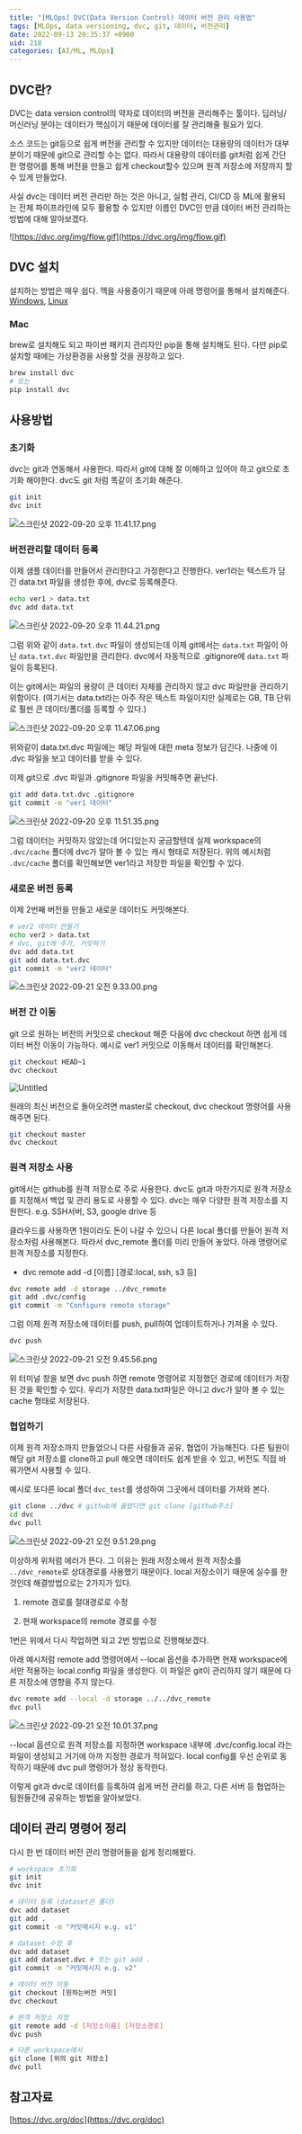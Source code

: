 ```yaml
---
title: "[MLOps] DVC(Data Version Control) 데이터 버전 관리 사용법"
tags: [MLOps, data versioning, dvc, git, 데이터, 버전관리]
date: 2022-09-13 20:35:37 +0900
uid: 218
categories: [AI/ML, MLOps]
---
```


## DVC란?

DVC는 data version control의 약자로 데이터의 버전을 관리해주는 툴이다. 딥러닝/머신러닝 분야는 데이터가 핵심이기 때문에 데이터를 잘 관리해줄 필요가 있다. 

소스 코드는 git등으로 쉽게 버전을 관리할 수 있지만 데이터는 대용량의 데이터가 대부분이기 때문에 git으로 관리할 수는 없다. 따라서 대용량의 데이터를 git처럼 쉽게 간단한 명령어를 통해 버전을 만들고 쉽게 checkout할수 있으며 원격 저장소에 저장까지 할 수 있게 만들었다.

사실 dvc는 데이터 버전 관리만 하는 것은 아니고, 실험 관리, CI/CD 등 ML에 활용되는 전체 파이프라인에 모두 활용할 수 있지만 이름인 DVC인 만큼 데이터 버전 관리하는 방법에 대해 알아보겠다.

![https://dvc.org/img/flow.gif](https://dvc.org/img/flow.gif)

## DVC 설치

설치하는 방법은 매우 쉽다. 맥을 사용중이기 때문에 아래 명령어를 통해서 설치해준다. [Windows](https://dvc.org/doc/install/windows), [Linux](https://dvc.org/doc/install/linux)

### Mac

brew로 설치해도 되고 파이썬 패키지 관리자인 pip을 통해 설치해도 된다. 다만 pip로 설치할 때에는 가상환경을 사용할 것을 권장하고 있다.

```bash
brew install dvc
# 또는
pip install dvc
```

## 사용방법

### 초기화

dvc는 git과 연동해서 사용한다. 따라서 git에 대해 잘 이해하고 있어야 하고 git으로 초기화 해야한다. dvc도 git 처럼 똑같이 초기화 해준다.

```bash
git init
dvc init
```

![스크린샷 2022-09-20 오후 11.41.17.png](https://i.imgur.com/CwbTHll.png)

### 버전관리할 데이터 등록

이제 샘플 데이터를 만들어서 관리한다고 가정한다고 진행한다. ver1라는 텍스트가 담긴 data.txt 파일을 생성한 후에, dvc로 등록해준다.

```bash
echo ver1 > data.txt
dvc add data.txt
```

![스크린샷 2022-09-20 오후 11.44.21.png](https://i.imgur.com/oxLEZoC.png)

그럼 위와 같이 `data.txt.dvc` 파일이 생성되는데 이제 git에서는 `data.txt` 파일이 아닌 `data.txt.dvc` 파일만을 관리한다. dvc에서 자동적으로 .gitignore에 `data.txt` 파일이 등록된다.

이는 git에서는 파일의 용량이 큰 데이터 자체를 관리하지 않고 dvc 파일만을 관리하기 위함이다. (여기서는 data.txt라는 아주 작은 텍스트 파일이지만 실제로는 GB, TB 단위로 훨씬 큰 데이터/폴더를 등록할 수 있다.)

![스크린샷 2022-09-20 오후 11.47.06.png](https://i.imgur.com/fr7GAuA.png)

위와같이 data.txt.dvc 파일에는 해당 파일에 대한 meta 정보가 담긴다. 나중에 이 .dvc 파일을 보고 데이터를 받을 수 있다.

이제 git으로 .dvc 파일과 .gitignore 파일을 커밋해주면 끝난다.

```bash
git add data.txt.dvc .gitignore
git commit -m "ver1 데이터"
```

![스크린샷 2022-09-20 오후 11.51.35.png](https://i.imgur.com/NYvRMcU.png)

그럼 데이터는 커밋하지 않았는데 어디있는지 궁금할텐데 실제 workspace의 `.dvc/cache` 폴더에 dvc가 알아 볼 수 있는 캐시 형태로 저장된다. 위의 예시처럼  `.dvc/cache` 폴더를 확인해보면 ver1라고 저장한 파일을 확인할 수 있다.

### 새로운 버전 등록

이제 2번째 버전을 만들고 새로운 데이터도 커밋해본다.

```bash
# ver2 데이터 만들기
echo ver2 > data.txt
# dvc, git에 추가, 커밋하기
dvc add data.txt
git add data.txt.dvc
git commit -m "ver2 데이터"
```

![스크린샷 2022-09-21 오전 9.33.00.png](https://i.imgur.com/BlsXFqX.png)

### 버전 간 이동

git 으로 원하는 버전의 커밋으로 checkout 해준 다음에 dvc checkout 하면 쉽게 데이터 버전 이동이 가능하다. 예시로 ver1 커밋으로 이동해서 데이터를 확인해본다.

```bash
git checkout HEAD~1
dvc checkout
```

![Untitled](https://i.imgur.com/Q5cRx1y.png)

원래의 최신 버전으로 돌아오려면 master로 checkout, dvc checkout 명령어를 사용해주면 된다.

```bash
git checkout master
dvc checkout
```

### 원격 저장소 사용

git에서는 github를 원격 저장소로 주로 사용한다. dvc도 git과 마찬가지로 원격 저장소를 지정해서 백업 및 관리 용도로 사용할 수 있다. dvc는 매우 다양한 원격 저장소를 지원한다. e.g. SSH서버, S3, google drive 등

클라우드를 사용하면 1원이라도 돈이 나갈 수 있으니 다른 local 폴더를 만들어 원격 저장소처럼 사용해본다. 따라서 dvc_remote 폴더를 미리 만들어 놓았다. 아래 명령어로 원격 저장소를 지정한다.

- dvc remote add -d [이름] [경로:local, ssh, s3 등]

```bash
dvc remote add -d storage ../dvc_remote
git add .dvc/config
git commit -m "Configure remote storage"
```

그럼 이제 원격 저장소에 데이터를 push, pull하여 업데이트하거나 가져올 수 있다.

```bash
dvc push
```

![스크린샷 2022-09-21 오전 9.45.56.png](https://i.imgur.com/Zvi5pII.png)

위 터미널 창을 보면 dvc push 하면 remote 명령어로 지정했던 경로에 데이터가 저장된 것을 확인할 수 있다. 우리가 저장한 data.txt파일은 아니고 dvc가 알아 볼 수 있는 cache 형태로 저장된다.

### 협업하기

이제 원격 저장소까지 만들었으니 다른 사람들과 공유, 협업이 가능해진다. 다른 팀원이 해당 git 저장소를 clone하고 pull 해오면 데이터도 쉽게 받을 수 있고, 버전도 직접 바꿔가면서 사용할 수 있다.

예시로 또다른 local 폴더 `dvc_test`를 생성하여 그곳에서 데이터를 가져와 본다.

```bash
git clone ../dvc # github에 올렸다면 git clone [github주소] 
cd dvc
dvc pull
```

![스크린샷 2022-09-21 오전 9.51.29.png](https://i.imgur.com/jAonG4o.png)

이상하게 위처럼 에러가 뜬다. 그 이유는 원래 저장소에서 원격 저장소를 `../dvc_remote`로 상대경로를 사용했기 때문이다. local 저장소이기 때문에 실수를 한 것인데 해결방법으로는 2가지가 있다.

1. remote 경로를 절대경로로 수정 

2. 현재 workspace의 remote 경로를 수정

1번은 위에서 다시 작업하면 되고 2번 방법으로 진행해보겠다.

아래 예시처럼 remote add 명령어에서  --local 옵션을 추가하면 현재 workspace에서만 적용하는 local.config 파일을 생성한다. 이 파일은 git이 관리하지 않기 때문에 다른 저장소에 영향을 주지 않는다.

```bash
dvc remote add --local -d storage ../../dvc_remote
dvc pull
```

![스크린샷 2022-09-21 오전 10.01.37.png](https://i.imgur.com/dp0KBLS.png)

--local 옵션으로 원격 저장소를 지정하면 workspace 내부에 .dvc/config.local 라는 파일이 생성되고 거기에 아까 지정한 경로가 적혀있다. local config를 우선 순위로 동작하기 때문에 dvc pull 명령어가 정상 동작한다.

이렇게 git과 dvc로 데이터를 등록하여 쉽게 버전 관리를 하고, 다른 서버 등 협업하는 팀원들간에 공유하는 방법을 알아보았다.

## 데이터 관리 명령어 정리

다시 한 번 데이터 버전 관리 명령어들을 쉽게 정리해봤다.

```bash
# workspace 초기화
git init
dvc init

# 데이터 등록 (dataset은 폴더)
dvc add dataset
git add . 
git commit -m "커밋메시지 e.g. v1"

# dataset 수정 후
dvc add dataset
git add dataset.dvc # 또는 git add .
git commit -m "커밋메시지 e.g. v2"

# 데이터 버전 이동
git checkout [원하는버전 커밋]
dvc checkout

# 원격 저장소 지정
git remote add -d [저장소이름] [저장소경로]
dvc push

# 다른 workspace에서
git clone [위의 git 저장소]
dvc pull
```

## 참고자료

[https://dvc.org/doc](https://dvc.org/doc)